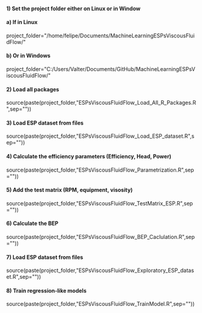 #### 1) Set the project folder either on Linux or in Window
#### a) If in Linux 
project_folder="/home/felipe/Documents/MachineLearningESPsViscousFluidFlow/"

#### b) Or in Windows
project_folder="C:/Users/Valter/Documents/GitHub/MachineLearningESPsViscousFluidFlow/"

#### 2) Load all packages
source(paste(project_folder,"ESPsViscousFluidFlow_Load_All_R_Packages.R",sep=""))

#### 3) Load ESP dataset from files
source(paste(project_folder,"ESPsViscousFluidFlow_Load_ESP_dataset.R",sep=""))

#### 4) Calculate the efficiency parameters (Efficiency, Head, Power)
source(paste(project_folder,"ESPsViscousFluidFlow_Parametrization.R",sep=""))

#### 5) Add the test matrix (RPM, equipment, visosity)
source(paste(project_folder,"ESPsViscousFluidFlow_TestMatrix_ESP.R",sep=""))

#### 6) Calculate the BEP
source(paste(project_folder,"ESPsViscousFluidFlow_BEP_Caclulation.R",sep=""))

#### 7) Load ESP dataset from files
source(paste(project_folder,"ESPsViscousFluidFlow_Exploratory_ESP_dataset.R",sep=""))

#### 8) Train regression-like models
source(paste(project_folder,"ESPsViscousFluidFlow_TrainModel.R",sep=""))
